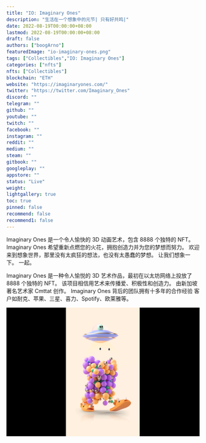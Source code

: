 ```yaml
---
title: "IO: Imaginary Ones"
description: "生活在一个想象中的元节| 只有好共鸣|"
date: 2022-08-19T00:00:00+08:00
lastmod: 2022-08-19T00:00:00+08:00
draft: false
authors: ["boogArno"]
featuredImage: "io-imaginary-ones.png"
tags: ["Collectibles","IO: Imaginary Ones"]
categories: ["nfts"]
nfts: ["Collectibles"]
blockchain: "ETH"
website: "https://imaginaryones.com/"
twitter: "https://twitter.com/Imaginary_Ones"
discord: ""
telegram: ""
github: ""
youtube: ""
twitch: ""
facebook: ""
instagram: ""
reddit: ""
medium: ""
steam: ""
gitbook: ""
googleplay: ""
appstore: ""
status: "Live"
weight: 
lightgallery: true
toc: true
pinned: false
recommend: false
recommend1: false
---
```

Imaginary Ones 是一个令人愉快的 3D 动画艺术，包含 8888 个独特的 NFT。 Imaginary Ones 希望重新点燃您的火花，拥抱创造力并为您的梦想而努力。 欢迎来到想象世界，那里没有太疯狂的想法，也没有太愚蠢的梦想。 让我们想象一下。 一起。

Imaginary Ones 是一种令人愉悦的 3D 艺术作品，最初在以太坊网络上投放了 8888 个独特的 NFT。
该项目相信用艺术来传播爱、积极性和创造力。
‍由新加坡著名艺术家 Cmttat 创作。
Imaginary Ones 背后的团队拥有十多年的合作经验
客户如耐克、苹果、三星、喜力、Spotify、欧莱雅等。

![ioimaginaryones-dapp-collectibles-ethereum-image1_c1f28fdc15137970343a7bda1addacb2](ioimaginaryones-dapp-collectibles-ethereum-image1_c1f28fdc15137970343a7bda1addacb2.png)